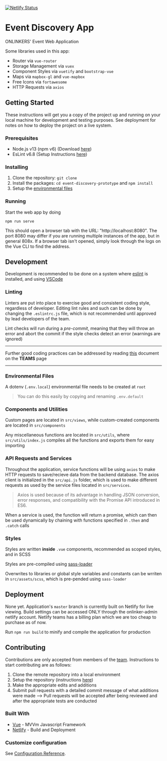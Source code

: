 [![Netlify Status](https://api.netlify.com/api/v1/badges/9c2b1115-c493-484a-a3be-e9062c9573f4/deploy-status)](https://app.netlify.com/sites/link-link-web-app/deploys)

# Event Discovery App
ONLINKERS' Event Web Application

Some libraries used in this app:
- Router via `vue-router`
- Storage Management via `vuex`
- Component Styles via `vuetify` and `bootstrap-vue`
- Maps via `mapbox-gl` and `vue-mapbox`
- Free Icons via `fortawesome`
- HTTP Requests via `axios`

## Getting Started

These instructions will get you a copy of the project up and running on your local machine for development and testing purposes. See deployment for notes on how to deploy the project on a live system.

### Prerequisites

- Node.js v13 (npm v6) (Download [here](https://nodejs.org/en/download/))
- EsLint v6.8 (Setup Instructions [here](https://eslint.org/))

### Installing

1. Clone the repository: ```git clone```
2. Install the packages: ```cd event-discovery-prototype``` and ```npm install```
3. Setup the [environmental files](#environmental-files)

### Running

Start the web app by doing

```npm run serve```

This should open a browser tab with the URL: "http://localhost:8080". The port 8080 may differ if you are running multiple instances of the app, but in general 808x. If a browser tab isn't opened, simply look through the logs on the Vue CLI to find the address. 

## Development

Development is recommended to be done on a system where [eslint](https://eslint.org/) is installed, and using [VSCode](https://code.visualstudio.com/)

### Linting

Linters are put into place to exercise good and consistent coding style, regardless of developer. Editing lint rules and such can be done by changing the `.eslintrc.js` file, which is not recommended until approved by lead developers of the team.

Lint checks will run during a *pre-commit*, meaning that they will throw an error and abort the commit if the style checks detect an error (warnings are ignored)

<hr />

Further good coding practices can be addressed by reading [this](https://github.com/orgs/onlinkers/teams/principal/discussions/1) document on the **TEAMS** page

<hr />

### Environmental Files

A dotenv (`.env.local`) environmental file needs to be created at `root`

> You can do this easily by copying and renaming `.env.default`

### Components and Utilities

Custom pages are located in `src/views`, while custom-created components are located in `src/components`

Any miscellaneous functions are located in `src/utils`, where `src/utils/index.js` compiles all the functions and exports them for easy importing

### API Requests and Services

Throughout the application, service functions will be using `axios` to make HTTP requests to save/recieve data from the backend database. The axios client is initialized in the `src/api.js` folder, which is used to make different requests as used by the service files located in `src/services`.

> Axios is used because of its advantage in handling JSON conversion, error responses, and compatibility with the Promise API introduced in ES6. 

When a service is used, the function will return a promise, which can then be used dynamically by chaining with functions specified in `.then` and `.catch` calls

### Styles

Styles are written **inside** `.vue` components, recommended as scoped styles, and in SCSS

Styles are pre-compiled using [sass-loader](https://vue-loader.vuejs.org/guide/pre-processors.html#sass)

Overwrites to libraries or global style variables and constants can be wrriten in `src/assets/scss`, which is pre-pended using `sass-loader`

## Deployment

None yet. Application's `master` branch is currently built on Netlify for live viewing. Build settings can be accessed ONLY through the onlinker-admin netlify account. Netlify teams has a billing plan which we are too cheap to purchase as of now.

Run `npm run build` to minify and compile the application for production

## Contributing
Contributions are only accepted from members of the [team](https://github.com/orgs/onlinkers/people). Instructions to start contributing are as follows:

1. Clone the remote repository into a local environment
2. Setup the repository (instructions [here](#getting-started))
3. Make the appropriate edits and additions
4. Submit pull requests with a detailed commit message of what additions were made
--> Pull requests will be accepted after being reviewed and after the appropriate tests are conducted

### Built With

* [Vue](https://vuejs.org/v2/guide/) - MVVm Javascript Framework
* [Netlify](https://www.netlify.com/) - Build and Deployment

### Customize configuration
See [Configuration Reference](https://cli.vuejs.org/config/).
